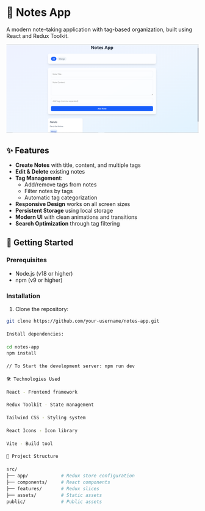 # 📝 Notes App

A modern note-taking application with tag-based organization, built using React and Redux Toolkit.

![Notes App Screenshot](/public/screenshot.png) 

## ✨ Features

- **Create Notes** with title, content, and multiple tags
- **Edit & Delete** existing notes
- **Tag Management**:
  - Add/remove tags from notes
  - Filter notes by tags
  - Automatic tag categorization
- **Responsive Design** works on all screen sizes
- **Persistent Storage** using local storage
- **Modern UI** with clean animations and transitions
- **Search Optimization** through tag filtering

## 🚀 Getting Started

### Prerequisites
- Node.js (v18 or higher)
- npm (v9 or higher)

### Installation
1. Clone the repository:
```bash
git clone https://github.com/your-username/notes-app.git

Install dependencies:

cd notes-app
npm install

// To Start the development server: npm run dev

🛠️ Technologies Used

React - Frontend framework

Redux Toolkit - State management

Tailwind CSS - Styling system

React Icons - Icon library

Vite - Build tool

📂 Project Structure

src/
├── app/            # Redux store configuration
├── components/     # React components
├── features/       # Redux slices
├── assets/         # Static assets
public/             # Public assets
